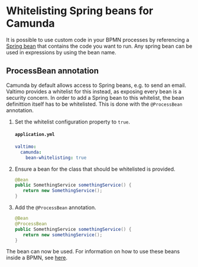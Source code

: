 # Whitelisting Spring beans for Camunda

It is possible to use custom code in your BPMN processes by referencing a [Spring bean](https://docs.spring.io/spring-framework/docs/current/reference/html/core.html)
that contains the code you want to run. Any spring bean can be used in expressions by using the bean name.

## ProcessBean annotation

Camunda by default allows access to Spring beans, e.g. to send an email. Valtimo provides a whitelist for this instead,
as exposing every bean is a security concern. In order to add a Spring bean to this whitelist, the bean definittion
itself has to be whitelisted. This is done with the `@ProcessBean` annotation.

1. Set the whitelist configuration property to `true`.

   #### **`application.yml`**
   ```yaml
   valtimo:
     camunda:
       bean-whitelisting: true
   ```

2. Ensure a bean for the class that should be whitelisted is provided.

   ```java
   @Bean
   public SomethingService somethingService() {
      return new SomethingService();
   }
   ```

3. Add the `@ProcessBean` annotation.

   ```java
   @Bean
   @ProcessBean
   public SomethingService somethingService() {
      return new somethingService();
   }
   ```

The bean can now be used. For information on how to use these beans inside a BPMN,
see [here](/extending-valtimo/integrate-spring-bean-in-process.md).
